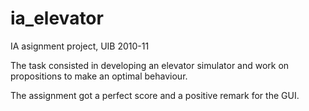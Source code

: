 ia_elevator
===========

IA asignment project, UIB 2010-11

The task consisted in developing an elevator simulator and work on propositions
to make an optimal behaviour.

The assignment got a perfect score and a positive remark for the GUI.

